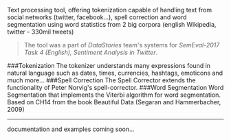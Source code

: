 Text processing tool, offering tokenization capable of handling text from social networks (twitter, facebook...), spell correction and word segmentation using word statistics from 2 big corpora (english Wikipedia, twitter - 330mil tweets)

> The tool was a part of _DataStories_ team's systems for _SemEval-2017 Task 4 (English), Sentiment Analysis in Twitter_.


###Tokenization
The tokenizer understands many expressions found in natural language such as dates, times, currencies, hashtags, emoticons and much more...
###Spell Correction
The Spell Corrector extends the functionality of Peter Norvig's spell-corrector.
###Word Segmentation
Word Segmentation that implements the Viterbi algorithm for word segmentation. Based on CH14 from the book Beautiful Data (Segaran and Hammerbacher, 2009)


---

documentation and examples coming soon...